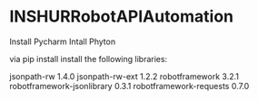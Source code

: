 # INSHURRobotAPIAutomation

Install Pycharm
Intall Phyton 

via pip install install the following libraries:

jsonpath-rw                1.4.0
jsonpath-rw-ext            1.2.2
robotframework             3.2.1
robotframework-jsonlibrary 0.3.1
robotframework-requests    0.7.0
